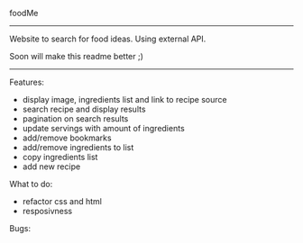 foodMe

---

Website to search for food ideas. Using external API.

Soon will make this readme better ;)

---

Features:

-  display image, ingredients list and link to recipe source
-  search recipe and display results
-  pagination on search results
-  update servings with amount of ingredients
-  add/remove bookmarks
-  add/remove ingredients to list
-  copy ingredients list
-  add new recipe

What to do:

-  refactor css and html
-  resposivness

Bugs:

